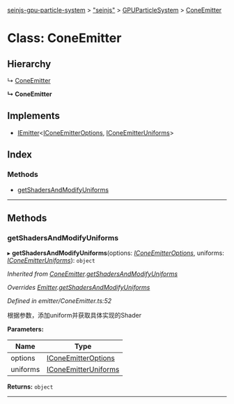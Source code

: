 [seinjs-gpu-particle-system](../README.md) > ["seinjs"](../modules/_seinjs_.md) > [GPUParticleSystem](../modules/_seinjs_.gpuparticlesystem.md) > [ConeEmitter](../classes/_seinjs_.gpuparticlesystem.coneemitter.md)

# Class: ConeEmitter

## Hierarchy

↳  [ConeEmitter](coneemitter.md)

**↳ ConeEmitter**

## Implements

* [IEmitter](../interfaces/iemitter.md)<[IConeEmitterOptions](../interfaces/iconeemitteroptions.md), [IConeEmitterUniforms](../interfaces/iconeemitteruniforms.md)>

## Index

### Methods

* [getShadersAndModifyUniforms](_seinjs_.gpuparticlesystem.coneemitter.md#getshadersandmodifyuniforms)

---

## Methods

<a id="getshadersandmodifyuniforms"></a>

###  getShadersAndModifyUniforms

▸ **getShadersAndModifyUniforms**(options: *[IConeEmitterOptions](../interfaces/iconeemitteroptions.md)*, uniforms: *[IConeEmitterUniforms](../interfaces/iconeemitteruniforms.md)*): `object`

*Inherited from [ConeEmitter](coneemitter.md).[getShadersAndModifyUniforms](coneemitter.md#getshadersandmodifyuniforms)*

*Overrides [Emitter](emitter.md).[getShadersAndModifyUniforms](emitter.md#getshadersandmodifyuniforms)*

*Defined in emitter/ConeEmitter.ts:52*

根据参数，添加uniform并获取具体实现的Shader

**Parameters:**

| Name | Type |
| ------ | ------ |
| options | [IConeEmitterOptions](../interfaces/iconeemitteroptions.md) |
| uniforms | [IConeEmitterUniforms](../interfaces/iconeemitteruniforms.md) |

**Returns:** `object`

___

